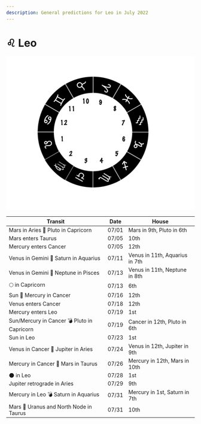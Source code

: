 ```yaml
---
description: General predictions for Leo in July 2022
---
```


# ♌ Leo



![](../../.gitbook/assets/leo.png)



| Transit                                     | Date  | House                          |
| ------------------------------------------- | ----- | ------------------------------ |
| Mars in Aries 🔲 Pluto in Capricorn         | 07/01 | Mars in 9th, Pluto in 6th      |
| Mars enters Taurus                          | 07/05 | 10th                           |
| Mercury enters Cancer                       | 07/05 | 12th                           |
| Venus in Gemini 🔺 Saturn in Aquarius       | 07/11 | Venus in 11th, Aquarius in 7th |
| Venus in Gemini 🔲 Neptune in Pisces        | 07/13 | Venus in 11th, Neptune in 8th  |
|  🌕 in Capricorn                            | 07/13 | 6th                            |
| Sun 🖤 Mercury in Cancer                    | 07/16 | 12th                           |
| Venus enters Cancer                         | 07/18 | 12th                           |
| Mercury enters Leo                          | 07/19 | 1st                            |
| Sun/Mercury in Cancer 💣 Pluto in Capricorn | 07/19 | Cancer in 12th, Pluto in 6th   |
| Sun in Leo                                  | 07/23 | 1st                            |
| Venus in Cancer 🔲 Jupiter in Aries         | 07/24 | Venus in 12th, Jupiter in 9th  |
| Mercury in Cancer 🔲 Mars in Taurus         | 07/26 | Mercury in 12th, Mars in 10th  |
| 🌑 in Leo                                   | 07/28 | 1st                            |
| Jupiter retrograde in Aries                 | 07/29 | 9th                            |
| Mercury in Leo 💣 Saturn in Aquarius        | 07/31 | Mercury in 1st, Saturn in 7th  |
| Mars 🖤 Uranus and North Node in Taurus     | 07/31 | 10th                           |





###
